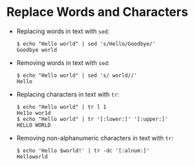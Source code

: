 # Replace Words and Characters

* Replacing words in text with `sed`:

  ```console
  $ echo "Hello world" | sed 's/Hello/Goodbye/'
  Goodbye world
  ```

* Removing words in text with `sed`:

  ```console
  $ echo "Hello world" | sed 's/ world//'
  Hello
  ```

* Replacing characters in text with `tr`:

  ```console
  $ echo "Hello world" | tr l 1
  He11o wor1d
  $ echo "Hello world" | tr '[:lower:]' '[:upper:]'
  HELLO WORLD
  ```

* Removing non-alphanumeric characters in text with `tr`:

  ```console
  $ echo 'Hello $world!' | tr -dc '[:alnum:]'
  Helloworld
  ```
